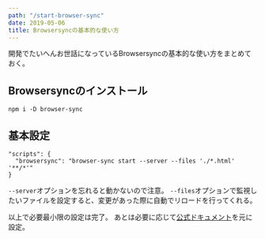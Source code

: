 ```yaml
---
path: "/start-browser-sync"
date: 2019-05-06
title: Browsersyncの基本的な使い方
---
```


開発でたいへんお世話になっているBrowsersyncの基本的な使い方をまとめておく。

## Browsersyncのインストール

```
npm i -D browser-sync
```

## 基本設定

```
"scripts": {
  "browsersync": "browser-sync start --server --files './*.html' '**/*'"
}
```

`--server`オプションを忘れると動かないので注意。
`--files`オプションで監視したいファイルを設定すると、変更があった際に自動でリロードを行ってくれる。

以上で必要最小限の設定は完了。
あとは必要に応じて[公式ドキュメント](https://www.browsersync.io/docs/command-line)を元に設定。